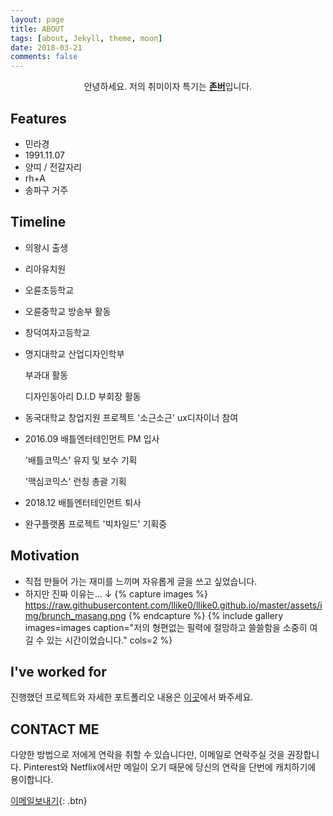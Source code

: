 ```yaml
---
layout: page
title: ABOUT
tags: [about, Jekyll, theme, moon]
date: 2018-03-21
comments: false
---
```

    
<center>안녕하세요. 저의 취미이자 특기는 <a href="https://namu.wiki/w/%EC%A1%B4%EB%B2%84"><b>존버</b></a>입니다.</center>

## Features
* 민라경
* 1991.11.07
* 양띠 / 전갈자리
* rh+A
* 송파구 거주

## Timeline
* 의왕시 출생
* 리아유치원
* 오륜초등학교
* 오륜중학교
    방송부 활동
* 창덕여자고등학교
* 명지대학교 산업디자인학부
    
    부과대 활동
    
    디자인동아리 D.I.D 부회장 활동
    
* 동국대학교 창업지원 프로젝트 '소근소근' ux디자이너 참여
* 2016.09 배틀엔터테인먼트 PM 입사

    '배틀코믹스' 유지 및 보수 기획
    
    '맥심코믹스' 런칭 총괄 기획
    
* 2018.12 배틀엔터테인먼트 퇴사
* 완구플랫폼 프로젝트 '빅차일드' 기획중


## Motivation
* 직접 만들어 가는 재미를 느끼며 자유롭게 글을 쓰고 싶었습니다.
* 하지만 진짜 이유는... ↓
{% capture images %}
    https://raw.githubusercontent.com/llike0/llike0.github.io/master/assets/img/brunch_masang.png
{% endcapture %}
{% include gallery images=images caption="저의 형편없는 필력에 절망하고 쓸쓸함을 소중히 여길 수 있는 시간이었습니다." cols=2 %}


## I've worked for

진행했던 프로젝트와 자세한 포트폴리오 내용은 [이곳](http://llike0.github.io/projects/)에서 봐주세요.


## CONTACT ME

다양한 방법으로 저에게 연락을 취할 수 있습니다만, 이메일로 연락주실 것을 권장합니다.
Pinterest와 Netflix에서만 메일이 오기 때문에 당신의 연락을 단번에 캐치하기에 용이합니다.

[이메일보내기](mailto:minrk1107@gmail.com){: .btn}


